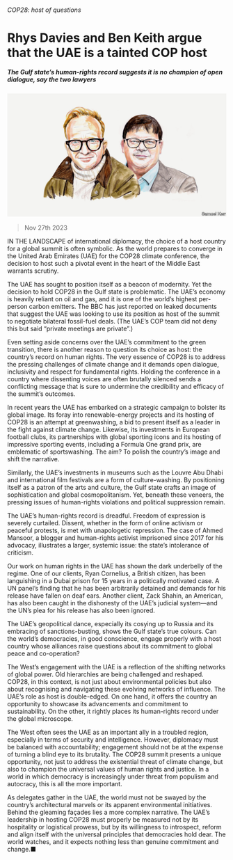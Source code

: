 ###### COP28: host of questions

# Rhys Davies and Ben Keith argue that the UAE is a tainted COP host 

##### The Gulf state’s human-rights record suggests it is no champion of open dialogue, say the two lawyers 

![image](images/20231125_BID001.jpg) 

> Nov 27th 2023 

IN THE LANDSCAPE of international diplomacy, the choice of a host country for a global summit is often symbolic. As the world prepares to converge in the United Arab Emirates (UAE) for the COP28 climate conference, the decision to host such a pivotal event in the heart of the Middle East warrants scrutiny.

The UAE has sought to position itself as a beacon of modernity. Yet the decision to hold COP28 in the Gulf state is problematic. The UAE’s economy is heavily reliant on oil and gas, and it is one of the world’s highest per-person carbon emitters. The BBC has just reported on leaked documents that suggest the UAE was looking to use its position as host of the summit to negotiate bilateral fossil-fuel deals. (The UAE’s COP team did not deny this but said “private meetings are private”.)

Even setting aside concerns over the UAE’s commitment to the green transition, there is another reason to question its choice as host: the country’s record on human rights. The very essence of COP28 is to address the pressing challenges of climate change and it demands open dialogue, inclusivity and respect for fundamental rights. Holding the conference in a country where dissenting voices are often brutally silenced sends a conflicting message that is sure to undermine the credibility and efficacy of the summit’s outcomes.

In recent years the UAE has embarked on a strategic campaign to bolster its global image. Its foray into renewable-energy projects and its hosting of COP28 is an attempt at greenwashing, a bid to present itself as a leader in the fight against climate change. Likewise, its investments in European football clubs, its partnerships with global sporting icons and its hosting of impressive sporting events, including a Formula One grand prix, are emblematic of sportswashing. The aim? To polish the country’s image and shift the narrative. 

Similarly, the UAE’s investments in museums such as the Louvre Abu Dhabi and international film festivals are a form of culture-washing. By positioning itself as a patron of the arts and culture, the Gulf state crafts an image of sophistication and global cosmopolitanism. Yet, beneath these veneers, the pressing issues of human-rights violations and political suppression remain.

The UAE’s human-rights record is dreadful. Freedom of expression is severely curtailed. Dissent, whether in the form of online activism or peaceful protests, is met with unapologetic repression. The case of Ahmed Mansoor, a blogger and human-rights activist imprisoned since 2017 for his advocacy, illustrates a larger, systemic issue: the state’s intolerance of criticism.

Our work on human rights in the UAE has shown the dark underbelly of the regime. One of our clients, Ryan Cornelius, a British citizen, has been languishing in a Dubai prison for 15 years in a politically motivated case. A UN panel’s finding that he has been arbitrarily detained and demands for his release have fallen on deaf ears. Another client, Zack Shahin, an American, has also been caught in the dishonesty of the UAE’s judicial system—and the UN’s plea for his release has also been ignored.

The UAE’s geopolitical dance, especially its cosying up to Russia and its embracing of sanctions-busting, shows the Gulf state’s true colours. Can the world’s democracies, in good conscience, engage properly with a host country whose alliances raise questions about its commitment to global peace and co-operation?

The West’s engagement with the UAE is a reflection of the shifting networks of global power. Old hierarchies are being challenged and reshaped. COP28, in this context, is not just about environmental policies but also about recognising and navigating these evolving networks of influence. The UAE’s role as host is double-edged. On one hand, it offers the country an opportunity to showcase its advancements and commitment to sustainability. On the other, it rightly places its human-rights record under the global microscope.

The West often sees the UAE as an important ally in a troubled region, especially in terms of security and intelligence. However, diplomacy must be balanced with accountability; engagement should not be at the expense of turning a blind eye to its brutality. The COP28 summit presents a unique opportunity, not just to address the existential threat of climate change, but also to champion the universal values of human rights and justice. In a world in which democracy is increasingly under threat from populism and autocracy, this is all the more important.

As delegates gather in the UAE, the world must not be swayed by the country’s architectural marvels or its apparent environmental initiatives. Behind the gleaming façades lies a more complex narrative. The UAE’s leadership in hosting COP28 must properly be measured not by its hospitality or logistical prowess, but by its willingness to introspect, reform and align itself with the universal principles that democracies hold dear. The world watches, and it expects nothing less than genuine commitment and change.■


